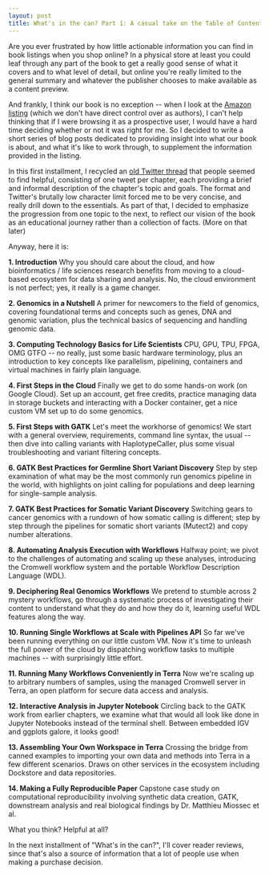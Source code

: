 ```yaml
---
layout: post
title: What's in the can? Part 1: A casual take on the Table of Contents
---
```


Are you ever frustrated by how little actionable information you can find in book listings when you shop online? In a physical store at least you could leaf through any part of the book to get a really good sense of what it covers and to what level of detail, but online you're really limited to the general summary and whatever the publisher chooses to make available as a content preview. 

And frankly, I think our book is no exception -- when I look at the [Amazon listing](https://www.amazon.com/Genomics-Cloud-GATK-Spark-Docker-dp-1491975199/dp/1491975199) (which we don't have direct control over as authors), I can't help thinking that if I were browsing it as a prospective user, I would have a hard time deciding whether or not it was right for me. So I decided to write a short series of blog posts dedicated to providing insight into what our book is about, and what it's like to work through, to supplement the information provided in the listing.

In this first installment, I recycled an [old Twitter thread](https://twitter.com/VdaGeraldine/status/1263336914859560962?s=20) that people seemed to find helpful, consisting of one tweet per chapter, each providing a brief and informal description of the chapter's topic and goals. The format and Twitter's brutally low character limit forced me to be very concise, and really drill down to the essentials. As part of that, I decided to emphasize the progression from one topic to the next, to reflect our vision of the book as an educational journey rather than a collection of facts. (More on that later)

Anyway, here it is: 

**1. Introduction**
Why you should care about the cloud, and how bioinformatics / life sciences research benefits from moving to a cloud-based ecosystem for data sharing and analysis. No, the cloud environment is not perfect; yes, it really is a game changer.

**2. Genomics in a Nutshell**
A primer for newcomers to the field of genomics, covering foundational terms and concepts such as genes, DNA and genomic variation, plus the technical basics of sequencing and handling genomic data.

**3. Computing Technology Basics for Life Scientists**
CPU, GPU, TPU, FPGA, OMG GTFO -- no really, just some basic hardware terminology, plus an introduction to key concepts like parallelism, pipelining, containers and virtual machines in fairly plain language.

**4. First Steps in the Cloud**
Finally we get to do some hands-on work (on Google Cloud). Set up an account, get free credits, practice managing data in storage buckets and interacting with a Docker container, get a nice custom VM set up to do some genomics.

**5. First Steps with GATK**
Let's meet the workhorse of genomics! We start with a general overview, requirements, command line syntax, the usual -- then dive into calling variants with HaplotypeCaller, plus some visual troubleshooting and variant filtering concepts.

**6. GATK Best Practices for Germline Short Variant Discovery**
Step by step examination of what may be the most commonly run genomics pipeline in the world, with highlights on joint calling for populations and deep learning for single-sample analysis.

**7. GATK Best Practices for Somatic Variant Discovery**
Switching gears to cancer genomics with a rundown of how somatic calling is different; step by step through the pipelines for somatic short variants (Mutect2) and copy number alterations.

**8. Automating Analysis Execution with Workflows**
Halfway point; we pivot to the challenges of automating and scaling up these analyses, introducing the Cromwell workflow system and the portable Workflow Description Language (WDL).

**9. Deciphering Real Genomics Workflows**
We pretend to stumble across 2 mystery workflows, go through a systematic process of investigating their content to understand what they do and how they do it, learning useful WDL features along the way.

**10. Running Single Workflows at Scale with Pipelines API**
So far we've been running everything on our little custom VM. Now it's time to unleash the full power of the cloud by dispatching workflow tasks to multiple machines -- with surprisingly little effort.

**11. Running Many Workflows Conveniently in Terra**
Now we're scaling up to arbitrary numbers of samples, using the managed Cromwell server in Terra, an open platform for secure data access and analysis. 

**12. Interactive Analysis in Jupyter Notebook**
Circling back to the GATK work from earlier chapters, we examine what that would all look like done in Jupyter Notebooks instead of the terminal shell. Between embedded IGV and ggplots galore, it looks good!

**13. Assembling Your Own Workspace in Terra**
Crossing the bridge from canned examples to importing your own data and methods into Terra in a few different scenarios. Draws on other services in the ecosystem including Dockstore and data repositories.

**14. Making a Fully Reproducible Paper**
Capstone case study on computational reproducibility involving synthetic data creation, GATK, downstream analysis and real biological findings by Dr. Matthieu Miossec et al. 

What you think? Helpful at all? 

In the next installment of "What's in the can?", I'll cover reader reviews, since that's also a source of information that a lot of people use when making a purchase decision. 
